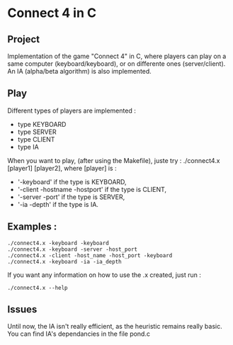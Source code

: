 Connect 4 in C
===============
Project
---------------

Implementation of the game "Connect 4" in C, where players can play on a same computer (keyboard/keyboard), or 
on differente ones (server/client). An IA (alpha/beta algorithm) is also implemented.

Play
--------------

Different types of players are implemented : 

* type KEYBOARD
* type SERVER
* type CLIENT
* type IA

When you want to play, (after using the Makefile), juste try : ./connect4.x [player1] [player2], 
where [player] is :

* '-keyboard' if the type is KEYBOARD,
* '-client -hostname -hostport' if the type is CLIENT,
* '-server -port' if the type is SERVER,
* '-ia -depth' if the type is IA.

Examples : 
-------------

	./connect4.x -keyboard -keyboard
	./connect4.x -keyboard -server -host_port
	./connect4.x -client -host_name -host_port -keyboard
	./connect4.x -keyboard -ia -ia_depth

If you want any information on how to use the .x created, just run :

	./connect4.x --help


Issues
-------------

Until now, the IA isn't really efficient, as the heuristic remains really basic. 
You can find IA's dependancies in the file pond.c